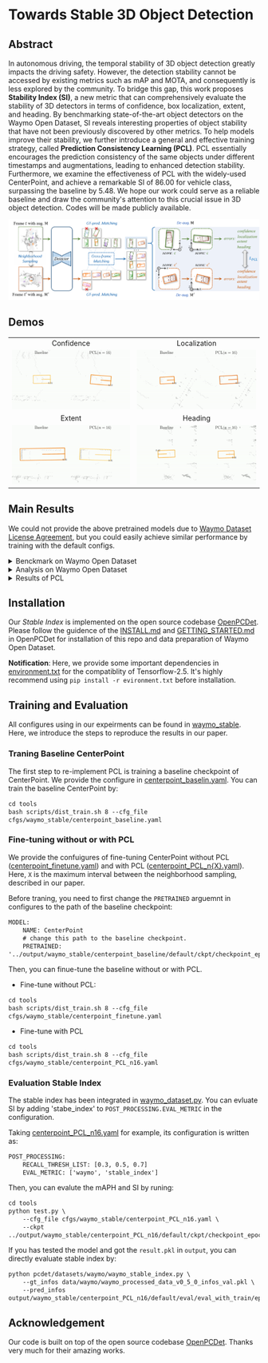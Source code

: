 # Towards Stable 3D Object Detection

## Abstract

In autonomous driving, the temporal stability of 3D object detection greatly impacts the driving safety.
However, the detection stability cannot be accessed by existing metrics such as mAP and MOTA, and consequently is less explored by the community.
To bridge this gap, this work proposes **Stability Index (SI)**, a new metric that can comprehensively evaluate the stability of 3D detectors in terms of confidence, box localization, extent, and heading.
By benchmarking state-of-the-art object detectors on the Waymo Open Dataset, SI reveals interesting properties of object stability that have not been previously discovered by other metrics.
To help models improve their stability, we further introduce a general and effective training strategy, called **Prediction Consistency Learning (PCL)**.
PCL essentially encourages the prediction consistency of the same objects under different timestamps and augmentations, leading to enhanced detection stability. 
Furthermore, we examine the effectiveness of PCL with the widely-used CenterPoint, and achieve a remarkable SI of 86.00 for vehicle class, surpassing the baseline by 5.48.
We hope our work could serve as a reliable baseline and draw the community's attention to this crucial issue in 3D object detection.
Codes will be made publicly available.

![structure](docs/structure.png)

## Demos
<table>
  <tr>
    <td align="center">Confidence</td>
    <td align="center">Localization</td>
  </tr>
  <tr>
    <td align="center"> 
      <img src="docs/demo_confidence.gif">
    </td>
    <td align="center">
      <img src="docs/demo_localization.gif">
    </td>
  </tr>
  <tr>
    <td align="center">Extent</td>
    <td align="center">Heading</td>
  </tr>
  <tr>
    <td align="center">
      <img src="docs/demo_extent.gif">
    </td>
    <td align="center">
      <img src="docs/demo_heading.gif">
    </td>
  </tr>
</table>

## Main Results

We could not provide the above pretrained models due to [Waymo Dataset License Agreement](https://waymo.com/open/terms/), but you could easily achieve similar performance by training with the default configs.

<details>
<summary> Benckmark on Waymo Open Dataset </summary>
<table class="tg">
<thead>
  <tr>
    <th class="tg-vwo1" rowspan="2">Methods</th>
    <th class="tg-vwo1" colspan="6">Vehicle(%)</th>
    <th class="tg-vwo1" colspan="6">Pedestrain<span style="font-weight:400;font-style:normal">(%)</span></th>
    <th class="tg-vwo1" colspan="6">Cyclist<span style="font-weight:400;font-style:normal">(%)</span></th>
  </tr>
  <tr>
    <th class="tg-vwo1">mAPH_l1</th>
    <th class="tg-vwo1">SI</th>
    <th class="tg-vwo1">SI_c</th>
    <th class="tg-vwo1">SI_l</th>
    <th class="tg-vwo1">SI_e</th>
    <th class="tg-vwo1">SI_h</th>
    <th class="tg-vwo1">mAPH_l1</th>
    <th class="tg-vwo1">SI</th>
    <th class="tg-vwo1">SI_c</th>
    <th class="tg-vwo1">SI_l</th>
    <th class="tg-vwo1">SI_e</th>
    <th class="tg-vwo1">SI_h</th>
    <th class="tg-vwo1">mAPH_l1</th>
    <th class="tg-vwo1">SI</th>
    <th class="tg-vwo1">SI_c</th>
    <th class="tg-vwo1">SI_l</th>
    <th class="tg-vwo1">SI_e</th>
    <th class="tg-vwo1">SI_h</th>
  </tr>
</thead>
<tbody>
  <tr>
    <td class="tg-vwo1">Second</td>
    <td class="tg-48rl">72.60</td>
    <td class="tg-48rl">81.32</td>
    <td class="tg-48rl">90.17</td>
    <td class="tg-48rl">84.18</td>
    <td class="tg-48rl">91.95</td>
    <td class="tg-48rl">92.10</td>
    <td class="tg-48rl">59.81</td>
    <td class="tg-48rl">62.80</td>
    <td class="tg-48rl">83.94</td>
    <td class="tg-48rl">69.34</td>
    <td class="tg-48rl">87.30</td>
    <td class="tg-48rl">67.31</td>
    <td class="tg-48rl">61.95</td>
    <td class="tg-48rl">66.29</td>
    <td class="tg-48rl">81.94</td>
    <td class="tg-48rl">75.36</td>
    <td class="tg-48rl">85.99</td>
    <td class="tg-48rl">81.29</td>
  </tr>
  <tr>
    <td class="tg-vwo1">CenterPoint-Pillar</td>
    <td class="tg-48rl">72.44</td>
    <td class="tg-48rl">80.61</td>
    <td class="tg-48rl">89.03</td>
    <td class="tg-48rl">85.37</td>
    <td class="tg-48rl">91.00</td>
    <td class="tg-48rl">92.82</td>
    <td class="tg-48rl">65.59</td>
    <td class="tg-48rl">64.57</td>
    <td class="tg-48rl">83.24</td>
    <td class="tg-48rl">74.43</td>
    <td class="tg-48rl">87.38</td>
    <td class="tg-48rl">68.85</td>
    <td class="tg-48rl">67.36</td>
    <td class="tg-48rl">68.06</td>
    <td class="tg-48rl">80.77%</td>
    <td class="tg-48rl">77.66</td>
    <td class="tg-48rl">86.96</td>
    <td class="tg-48rl">85.89</td>
  </tr>
  <tr>
    <td class="tg-vwo1">PointPillar</td>
    <td class="tg-48rl">72.84</td>
    <td class="tg-48rl">80.84</td>
    <td class="tg-48rl">89.58</td>
    <td class="tg-48rl">84.40</td>
    <td class="tg-48rl">92.26</td>
    <td class="tg-48rl">91.60</td>
    <td class="tg-48rl">54.64</td>
    <td class="tg-48rl">62.03</td>
    <td class="tg-48rl">84.65</td>
    <td class="tg-48rl">72.08</td>
    <td class="tg-48rl">88.83</td>
    <td class="tg-48rl">57.93</td>
    <td class="tg-48rl">59.51</td>
    <td class="tg-48rl">66.14</td>
    <td class="tg-48rl">82.15%</td>
    <td class="tg-48rl">74.85</td>
    <td class="tg-48rl">88.00</td>
    <td class="tg-48rl">77.36</td>
  </tr>
  <tr>
    <td class="tg-vwo1">CenterPoint</td>
    <td class="tg-48rl">73.73</td>
    <td class="tg-48rl">80.52</td>
    <td class="tg-48rl">89.04</td>
    <td class="tg-48rl">85.33</td>
    <td class="tg-48rl">90.70</td>
    <td class="tg-48rl">92.88</td>
    <td class="tg-48rl">69.50</td>
    <td class="tg-48rl">68.40</td>
    <td class="tg-48rl">85.74</td>
    <td class="tg-48rl">73.28</td>
    <td class="tg-48rl">88.58</td>
    <td class="tg-48rl">74.95</td>
    <td class="tg-48rl">71.04</td>
    <td class="tg-48rl">68.40</td>
    <td class="tg-48rl">80.31%</td>
    <td class="tg-48rl">78.47</td>
    <td class="tg-48rl">87.37</td>
    <td class="tg-48rl">89.79</td>
  </tr>
  <tr>
    <td class="tg-vwo1">PartA2Net</td>
    <td class="tg-48rl">75.02</td>
    <td class="tg-48rl">82.86</td>
    <td class="tg-48rl">91.43</td>
    <td class="tg-48rl">85.38</td>
    <td class="tg-48rl">91.68</td>
    <td class="tg-48rl">91.69</td>
    <td class="tg-48rl">66.16</td>
    <td class="tg-48rl">65.08</td>
    <td class="tg-48rl">84.59</td>
    <td class="tg-48rl">73.61</td>
    <td class="tg-48rl">86.71</td>
    <td class="tg-48rl">67.04</td>
    <td class="tg-48rl">67.90</td>
    <td class="tg-48rl">72.73</td>
    <td class="tg-48rl">85.94%</td>
    <td class="tg-48rl">79.34</td>
    <td class="tg-48rl">86.97</td>
    <td class="tg-48rl">84.29</td>
  </tr>
  <tr>
    <td class="tg-vwo1">PV R-CNN</td>
    <td class="tg-48rl">75.92</td>
    <td class="tg-48rl">83.73</td>
    <td class="tg-48rl">91.94</td>
    <td class="tg-48rl">86.36</td>
    <td class="tg-48rl">92.30</td>
    <td class="tg-48rl">91.66</td>
    <td class="tg-48rl">66.28</td>
    <td class="tg-48rl">66.17</td>
    <td class="tg-48rl">86.02</td>
    <td class="tg-48rl">73.50</td>
    <td class="tg-48rl">87.39</td>
    <td class="tg-48rl">66.58</td>
    <td class="tg-48rl">68.38</td>
    <td class="tg-48rl">73.53</td>
    <td class="tg-48rl">86.84%</td>
    <td class="tg-48rl">78.86</td>
    <td class="tg-48rl">88.44</td>
    <td class="tg-48rl">83.22</td>
  </tr>
  <tr>
    <td class="tg-vwo1">Voxel R-CNN</td>
    <td class="tg-48rl">77.19</td>
    <td class="tg-48rl">84.26</td>
    <td class="tg-48rl">92.01</td>
    <td class="tg-48rl">86.66</td>
    <td class="tg-48rl">92.11</td>
    <td class="tg-48rl">93.33</td>
    <td class="tg-48rl">74.21</td>
    <td class="tg-48rl">69.50</td>
    <td class="tg-48rl">86.87</td>
    <td class="tg-48rl">75.33</td>
    <td class="tg-48rl">88.06</td>
    <td class="tg-48rl">73.56</td>
    <td class="tg-48rl">71.68</td>
    <td class="tg-48rl">73.23</td>
    <td class="tg-48rl">84.42%</td>
    <td class="tg-48rl">80.07</td>
    <td class="tg-48rl">87.67</td>
    <td class="tg-48rl">89.28</td>
  </tr>
  <tr>
    <td class="tg-vwo1">VoxelNeXt</td>
    <td class="tg-48rl">77.84</td>
    <td class="tg-48rl">84.82</td>
    <td class="tg-48rl">92.88</td>
    <td class="tg-48rl">86.28</td>
    <td class="tg-48rl">91.59</td>
    <td class="tg-48rl">94.17</td>
    <td class="tg-48rl">76.24</td>
    <td class="tg-48rl">74.74</td>
    <td class="tg-48rl">92.67</td>
    <td class="tg-48rl">75.65</td>
    <td class="tg-48rl">88.03</td>
    <td class="tg-48rl">75.80</td>
    <td class="tg-48rl">75.59</td>
    <td class="tg-48rl">76.48</td>
    <td class="tg-48rl">89.98%</td>
    <td class="tg-48rl">79.24</td>
    <td class="tg-48rl">84.90</td>
    <td class="tg-48rl">87.76</td>
  </tr>
  <tr>
    <td class="tg-vwo1">PV R-CNN++</td>
    <td class="tg-48rl">77.88</td>
    <td class="tg-48rl">84.49</td>
    <td class="tg-48rl">92.06</td>
    <td class="tg-48rl">87.22</td>
    <td class="tg-48rl">92.38</td>
    <td class="tg-48rl">93.18</td>
    <td class="tg-48rl">73.99</td>
    <td class="tg-48rl">69.27</td>
    <td class="tg-48rl">86.75</td>
    <td class="tg-48rl">75.27</td>
    <td class="tg-48rl">88.09</td>
    <td class="tg-48rl">73.24</td>
    <td class="tg-48rl">71.84</td>
    <td class="tg-48rl">73.05</td>
    <td class="tg-48rl">84.23%</td>
    <td class="tg-48rl">80.29</td>
    <td class="tg-48rl">87.66</td>
    <td class="tg-48rl">89.19</td>
  </tr>
  <tr>
    <td class="tg-vwo1">PV R-CNN++ Res</td>
    <td class="tg-48rl">78.33</td>
    <td class="tg-48rl">85.17</td>
    <td class="tg-48rl">92.47</td>
    <td class="tg-48rl">87.52</td>
    <td class="tg-48rl">92.51</td>
    <td class="tg-48rl">93.85</td>
    <td class="tg-48rl">75.75</td>
    <td class="tg-48rl">70.15</td>
    <td class="tg-48rl">87.16</td>
    <td class="tg-48rl">75.83</td>
    <td class="tg-48rl">87.89</td>
    <td class="tg-48rl">74.81</td>
    <td class="tg-48rl">72.47</td>
    <td class="tg-48rl">73.31</td>
    <td class="tg-48rl">84.25%</td>
    <td class="tg-48rl">80.61</td>
    <td class="tg-48rl">87.58</td>
    <td class="tg-48rl">89.65</td>
  </tr>
  <tr>
    <td class="tg-vwo1">DSVT</td>
    <td class="tg-48rl">78.82</td>
    <td class="tg-48rl">84.90</td>
    <td class="tg-48rl">92.51</td>
    <td class="tg-48rl">86.90</td>
    <td class="tg-48rl">91.53</td>
    <td class="tg-48rl">94.76</td>
    <td class="tg-48rl">76.81</td>
    <td class="tg-48rl">74.58</td>
    <td class="tg-48rl">91.88</td>
    <td class="tg-48rl">76.47</td>
    <td class="tg-48rl">88.71</td>
    <td class="tg-48rl">75.92</td>
    <td class="tg-48rl">75.44</td>
    <td class="tg-48rl">76.20</td>
    <td class="tg-48rl">88.22%</td>
    <td class="tg-48rl">80.48</td>
    <td class="tg-48rl">86.11</td>
    <td class="tg-48rl">89.88</td>
  </tr>
  <tr>
    <td class="tg-vwo1">TransFusion</td>
    <td class="tg-48rl">79.00</td>
    <td class="tg-48rl">82.32</td>
    <td class="tg-48rl">89.34</td>
    <td class="tg-48rl">86.8</td>
    <td class="tg-48rl">92.73</td>
    <td class="tg-48rl">95.68</td>
    <td class="tg-48rl">76.52</td>
    <td class="tg-48rl">69.11</td>
    <td class="tg-48rl">84.53</td>
    <td class="tg-48rl">75.39</td>
    <td class="tg-48rl">89.89</td>
    <td class="tg-48rl">78.78</td>
    <td class="tg-48rl">70.11</td>
    <td class="tg-48rl">70.35</td>
    <td class="tg-48rl">80.63%</td>
    <td class="tg-48rl">79.49</td>
    <td class="tg-48rl">90.56</td>
    <td class="tg-48rl">91.13</td>
  </tr>
</tbody>
</table>
</details>

<details>
<summary> Analysis on Waymo Open Dataset </summary>
<image src='docs/analysis.jpg'>
</details>


<details>
<summary> Results of PCL </summary>
<table class="tg">
<thead>
  <tr>
    <th class="tg-vwo1" rowspan="2">Methods</th>
    <th class="tg-vwo1" colspan="2">Vehicle(%)</th>
    <th class="tg-vwo1" colspan="2">Pedestrian(%)</th>
    <th class="tg-vwo1" colspan="2">Cyclist(%)</th>
  </tr>
  <tr>
    <th class="tg-vwo1">mAPH_l1</th>
    <th class="tg-vwo1">SI</th>
    <th class="tg-vwo1">mAPH_l1</th>
    <th class="tg-vwo1">SI</th>
    <th class="tg-vwo1">mAPH_l1</th>
    <th class="tg-vwo1">SI</th>
  </tr>
</thead>
<tbody>
  <tr>
    <td class="tg-vwo1"><a href="tools/cfgs/waymo_stable/centerpoint_baseline.yaml">Baseline</a></td>
    <td class="tg-vwo1">73.73</td>
    <td class="tg-vwo1">80.52</td>
    <td class="tg-vwo1">69.50</td>
    <td class="tg-vwo1">68.40</td>
    <td class="tg-vwo1">71.04</td>
    <td class="tg-vwo1">68.40</td>
  </tr>
  <tr>
    <td class="tg-vwo1"><a href="tools/cfgs/waymo_stable/centerpoint_finetune.yaml">w/o PCL</a></td>
    <td class="tg-vwo1">73.70</td>
    <td class="tg-vwo1">80.93</td>
    <td class="tg-vwo1">69.55</td>
    <td class="tg-vwo1">68.35</td>
    <td class="tg-vwo1">71.27</td>
    <td class="tg-vwo1">68.20</td>
  </tr>
  <tr>
    <td class="tg-vwo1"><a href="tools/cfgs/waymo_stable/centerpoint_PCL_n0.yaml">PCL (n=0)</a></td>
    <td class="tg-vwo1">75.57</td>
    <td class="tg-vwo1">85.42</td>
    <td class="tg-vwo1">70.18</td>
    <td class="tg-vwo1">71.87</td>
    <td class="tg-vwo1">70.86</td>
    <td class="tg-vwo1">68.80</td>
  </tr>
  <tr>
    <td class="tg-vwo1"><a href="tools/cfgs/waymo_stable/centerpoint_PCL_n4.yaml">PCL (n=4)</a></td>
    <td class="tg-vwo1">75.26</td>
    <td class="tg-vwo1">85.83</td>
    <td class="tg-vwo1">69.56</td>
    <td class="tg-vwo1">72.76</td>
    <td class="tg-vwo1">70.65</td>
    <td class="tg-vwo1">69.22</td>
  </tr>
  <tr>
    <td class="tg-vwo1"><a href="tools/cfgs/waymo_stable/centerpoint_PCL_n8.yaml">PCL (n=8)</a></td>
    <td class="tg-vwo1">75.04</td>
    <td class="tg-vwo1">85.94</td>
    <td class="tg-vwo1">68.82</td>
    <td class="tg-vwo1">72.87</td>
    <td class="tg-vwo1">70.31</td>
    <td class="tg-vwo1">69.32</td>
  </tr>
  <tr>
    <td class="tg-vwo1"><a href="tools/cfgs/waymo_stable/centerpoint_PCL_n12.yaml">PCL (n=12)</a></td>
    <td class="tg-vwo1">74.64</td>
    <td class="tg-vwo1">85.93</td>
    <td class="tg-vwo1">68.50</td>
    <td class="tg-vwo1">72.95</td>
    <td class="tg-vwo1">70.85</td>
    <td class="tg-vwo1">69.33</td>
  </tr>
  <tr>
    <td class="tg-vwo1"><a href="tools/cfgs/waymo_stable/centerpoint_PCL_n16.yaml">PCL (n=16)</a></td>
    <td class="tg-vwo1">74.54</td>
    <td class="tg-vwo1">86.00</td>
    <td class="tg-vwo1">67.82</td>
    <td class="tg-vwo1">73.14</td>
    <td class="tg-vwo1">70.25</td>
    <td class="tg-vwo1">69.16</td>
  </tr>
</tbody>
</table>
</details>

## Installation

Our *Stable Index* is implemented on the open source codebase [OpenPCDet](https://github.com/open-mmlab/OpenPCDet).
Please follow the guidence of the [INSTALL.md](https://github.com/open-mmlab/OpenPCDet/blob/master/docs/INSTALL.md) and [GETTING_STARTED.md](https://github.com/open-mmlab/OpenPCDet/blob/master/docs/GETTING_STARTED.md#waymo-open-dataset) in OpenPCDet for installation of this repo and data preparation of Waymo Open Dataset.

**Notification**: Here, we provide some important dependencies in [environment.txt](environments.txt) for the compatiblity of Tensorflow-2.5.
It's highly recommend using `pip install -r evironment.txt` before installation.

## Training and Evaluation

All configures using in our expeirments can be found in [waymo_stable](tools/cfgs/waymo_stable/).
Here, we introduce the steps to reproduce the results in our paper.

### Traning Baseline CenterPoint

The first step to re-implement PCL is training a baseline checkpoint of CenterPoint.
We provide the configure in [centerpoint_baselin.yaml](tools/cfgs/waymo_stable/centerpoint_baseline.yaml). You can train the baseline CenterPoint by:

```
cd tools
bash scripts/dist_train.sh 8 --cfg_file cfgs/waymo_stable/centerpoint_baseline.yaml
```

### Fine-tuning without or with PCL

We provide the confuigures of fine-tuning CenterPoint without PCL ([centerpoint_finetune.yaml](tools/cfgs/waymo_stable/centerpoint_finetune.yaml)) and with PCL ([centerpoint_PCL_n{X}.yaml](tools/cfgs/waymo_stable/centerpoint_PCL_n16.yaml)).
Here, `X` is the maximum interval between the neighborhood sampling, described in our paper.

Before traning, you need to first change the `PRETRAINED` arguemnt in configures to the path of the baseline checkpoint:
```
MODEL:
    NAME: CenterPoint
    # change this path to the baseline checkpoint.
    PRETRAINED: '../output/waymo_stable/centerpoint_baseline/default/ckpt/checkpoint_epoch_36.pth'
```

Then, you can finue-tune the baseline without or with PCL.

- Fine-tune without PCL:
```
cd tools
bash scripts/dist_train.sh 8 --cfg_file cfgs/waymo_stable/centerpoint_finetune.yaml
```

- Fine-tune with PCL
```
cd tools
bash scripts/dist_train.sh 8 --cfg_file cfgs/waymo_stable/centerpoint_PCL_n16.yaml
```


### Evaluation Stable Index

The stable index has been integrated in [waymo_dataset.py](pcdet/datasets/waymo/waymo_dataset.py).
You can evluate SI by adding 'stabe_index' to `POST_PROCESSING.EVAL_METRIC` in the configuration.

Taking [centerpoint_PCL_n16.yaml](tools/cfgs/waymo_stable/centerpoint_PCL_n16.yaml) for example, its configuration is written as:
```
POST_PROCESSING:
    RECALL_THRESH_LIST: [0.3, 0.5, 0.7]
    EVAL_METRIC: ['waymo', 'stable_index']
```

Then, you can evalute the mAPH and SI by runing:
```
cd tools
python test.py \
    --cfg_file cfgs/waymo_stable/centerpoint_PCL_n16.yaml \
    --ckpt ../output/waymo_stable/centerpoint_PCL_n16/default/ckpt/checkpoint_epoch_5.pth
```

If you has tested the model and got the `result.pkl` in `output`, you can directly evaluate stable index by:
```
python pcdet/datasets/waymo/waymo_stable_index.py \
    --gt_infos data/waymo/waymo_processed_data_v0_5_0_infos_val.pkl \
    --pred_infos output/waymo_stable/centerpoint_PCL_n16/default/eval/eval_with_train/epoch_5/result.py
```

## Acknowledgement

Our code is built on top of the open source codebase [OpenPCDet](https://github.com/open-mmlab/OpenPCDet). Thanks very much for their amazing works.
